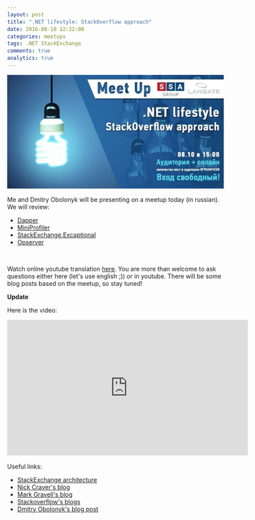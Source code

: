 ```yaml
---
layout: post
title: ".NET lifestyle: StackOverflow approach"
date: 2016-08-10 12:22:00
categories: meetups
tags: .NET StackExchange
comments: true
analytics: true
---
```


<img src='/public/images/StackExchangeMeetup.jpg' alt="stackoverflow meetup"/>

Me and Dmitry Obolonyk will be presenting on a meetup today (in russian).
We will review:

- [Dapper](https://github.com/StackExchange/dapper-dot-net)
- [MiniProfiler](https://github.com/MiniProfiler/dotnet)
- [StackExchange.Excaptional](https://github.com/NickCraver/StackExchange.Exceptional)
- [Opserver](https://github.com/opserver/Opserver)

<br>

Watch online youtube translation [here](https://youtu.be/DYL8cH3nu8k).
You are more than welcome to ask questions either here (let's use english ;)) or in youtube.
There will be some blog posts based on the meetup, so stay tuned!

**Update**

Here is the video:

<iframe width="560" height="315" src="https://www.youtube.com/embed/DYL8cH3nu8k" frameborder="0" allowfullscreen></iframe>

Useful links:

- [StackExchange architecture](http://stackexchange.com/performance)
- [Nick Craver's blog](https://nickcraver.com/)
- [Mark Gravell's blog](http://blog.marcgravell.com/)
- [Stackoverflow's blogs](https://stackoverflow.blog/)
- [Dmitry Obolonyk's blog post](http://backend-devs.com/blog/archive/meetup-stackoverflow-approach/)
